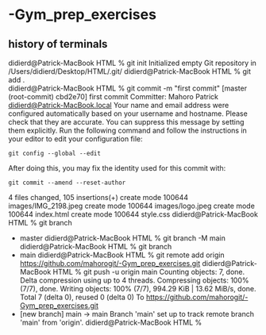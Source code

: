 # -Gym_prep_exercises
## history of terminals
didierd@Patrick-MacBook HTML % git init
Initialized empty Git repository in /Users/didierd/Desktop/HTML/.git/
didierd@Patrick-MacBook HTML % git add .                   
didierd@Patrick-MacBook HTML % git commit -m "first commit"
[master (root-commit) cbd2e70] first commit
 Committer: Mahoro Patrick <didierd@Patrick-MacBook.local>
Your name and email address were configured automatically based
on your username and hostname. Please check that they are accurate.
You can suppress this message by setting them explicitly. Run the
following command and follow the instructions in your editor to edit
your configuration file:

    git config --global --edit

After doing this, you may fix the identity used for this commit with:

    git commit --amend --reset-author

 4 files changed, 105 insertions(+)
 create mode 100644 images/IMG_2198.jpeg
 create mode 100644 images/logo.jpeg
 create mode 100644 index.html
 create mode 100644 style.css
didierd@Patrick-MacBook HTML % git branch  
* master
didierd@Patrick-MacBook HTML % git branch -M main
didierd@Patrick-MacBook HTML % git branch        
* main
didierd@Patrick-MacBook HTML % git remote add origin https://github.com/mahorogit/-Gym_prep_exercises.git
didierd@Patrick-MacBook HTML % git push -u origin main
Counting objects: 7, done.
Delta compression using up to 4 threads.
Compressing objects: 100% (7/7), done.
Writing objects: 100% (7/7), 994.29 KiB | 13.62 MiB/s, done.
Total 7 (delta 0), reused 0 (delta 0)
To https://github.com/mahorogit/-Gym_prep_exercises.git
 * [new branch]      main -> main
Branch 'main' set up to track remote branch 'main' from 'origin'.
didierd@Patrick-MacBook HTML % 
